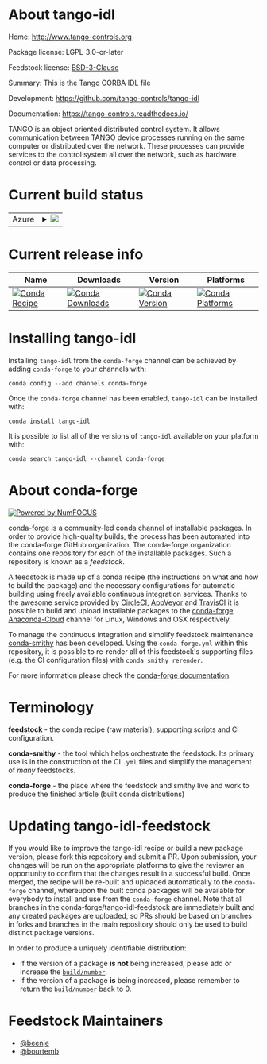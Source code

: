 About tango-idl
===============

Home: http://www.tango-controls.org

Package license: LGPL-3.0-or-later

Feedstock license: [BSD-3-Clause](https://github.com/conda-forge/tango-idl-feedstock/blob/master/LICENSE.txt)

Summary: This is the Tango CORBA IDL file

Development: https://github.com/tango-controls/tango-idl

Documentation: https://tango-controls.readthedocs.io/

TANGO is an object oriented distributed control system. It allows
communication between TANGO device processes running on the same
computer or distributed over the network. These processes can
provide services to the control system all over the network, such as
hardware control or data processing.


Current build status
====================


<table>
    
  <tr>
    <td>Azure</td>
    <td>
      <details>
        <summary>
          <a href="https://dev.azure.com/conda-forge/feedstock-builds/_build/latest?definitionId=11615&branchName=master">
            <img src="https://dev.azure.com/conda-forge/feedstock-builds/_apis/build/status/tango-idl-feedstock?branchName=master">
          </a>
        </summary>
        <table>
          <thead><tr><th>Variant</th><th>Status</th></tr></thead>
          <tbody><tr>
              <td>linux_64</td>
              <td>
                <a href="https://dev.azure.com/conda-forge/feedstock-builds/_build/latest?definitionId=11615&branchName=master">
                  <img src="https://dev.azure.com/conda-forge/feedstock-builds/_apis/build/status/tango-idl-feedstock?branchName=master&jobName=linux&configuration=linux_64_" alt="variant">
                </a>
              </td>
            </tr><tr>
              <td>osx_64</td>
              <td>
                <a href="https://dev.azure.com/conda-forge/feedstock-builds/_build/latest?definitionId=11615&branchName=master">
                  <img src="https://dev.azure.com/conda-forge/feedstock-builds/_apis/build/status/tango-idl-feedstock?branchName=master&jobName=osx&configuration=osx_64_" alt="variant">
                </a>
              </td>
            </tr><tr>
              <td>win_64</td>
              <td>
                <a href="https://dev.azure.com/conda-forge/feedstock-builds/_build/latest?definitionId=11615&branchName=master">
                  <img src="https://dev.azure.com/conda-forge/feedstock-builds/_apis/build/status/tango-idl-feedstock?branchName=master&jobName=win&configuration=win_64_" alt="variant">
                </a>
              </td>
            </tr>
          </tbody>
        </table>
      </details>
    </td>
  </tr>
</table>

Current release info
====================

| Name | Downloads | Version | Platforms |
| --- | --- | --- | --- |
| [![Conda Recipe](https://img.shields.io/badge/recipe-tango--idl-green.svg)](https://anaconda.org/conda-forge/tango-idl) | [![Conda Downloads](https://img.shields.io/conda/dn/conda-forge/tango-idl.svg)](https://anaconda.org/conda-forge/tango-idl) | [![Conda Version](https://img.shields.io/conda/vn/conda-forge/tango-idl.svg)](https://anaconda.org/conda-forge/tango-idl) | [![Conda Platforms](https://img.shields.io/conda/pn/conda-forge/tango-idl.svg)](https://anaconda.org/conda-forge/tango-idl) |

Installing tango-idl
====================

Installing `tango-idl` from the `conda-forge` channel can be achieved by adding `conda-forge` to your channels with:

```
conda config --add channels conda-forge
```

Once the `conda-forge` channel has been enabled, `tango-idl` can be installed with:

```
conda install tango-idl
```

It is possible to list all of the versions of `tango-idl` available on your platform with:

```
conda search tango-idl --channel conda-forge
```


About conda-forge
=================

[![Powered by NumFOCUS](https://img.shields.io/badge/powered%20by-NumFOCUS-orange.svg?style=flat&colorA=E1523D&colorB=007D8A)](http://numfocus.org)

conda-forge is a community-led conda channel of installable packages.
In order to provide high-quality builds, the process has been automated into the
conda-forge GitHub organization. The conda-forge organization contains one repository
for each of the installable packages. Such a repository is known as a *feedstock*.

A feedstock is made up of a conda recipe (the instructions on what and how to build
the package) and the necessary configurations for automatic building using freely
available continuous integration services. Thanks to the awesome service provided by
[CircleCI](https://circleci.com/), [AppVeyor](https://www.appveyor.com/)
and [TravisCI](https://travis-ci.com/) it is possible to build and upload installable
packages to the [conda-forge](https://anaconda.org/conda-forge)
[Anaconda-Cloud](https://anaconda.org/) channel for Linux, Windows and OSX respectively.

To manage the continuous integration and simplify feedstock maintenance
[conda-smithy](https://github.com/conda-forge/conda-smithy) has been developed.
Using the ``conda-forge.yml`` within this repository, it is possible to re-render all of
this feedstock's supporting files (e.g. the CI configuration files) with ``conda smithy rerender``.

For more information please check the [conda-forge documentation](https://conda-forge.org/docs/).

Terminology
===========

**feedstock** - the conda recipe (raw material), supporting scripts and CI configuration.

**conda-smithy** - the tool which helps orchestrate the feedstock.
                   Its primary use is in the construction of the CI ``.yml`` files
                   and simplify the management of *many* feedstocks.

**conda-forge** - the place where the feedstock and smithy live and work to
                  produce the finished article (built conda distributions)


Updating tango-idl-feedstock
============================

If you would like to improve the tango-idl recipe or build a new
package version, please fork this repository and submit a PR. Upon submission,
your changes will be run on the appropriate platforms to give the reviewer an
opportunity to confirm that the changes result in a successful build. Once
merged, the recipe will be re-built and uploaded automatically to the
`conda-forge` channel, whereupon the built conda packages will be available for
everybody to install and use from the `conda-forge` channel.
Note that all branches in the conda-forge/tango-idl-feedstock are
immediately built and any created packages are uploaded, so PRs should be based
on branches in forks and branches in the main repository should only be used to
build distinct package versions.

In order to produce a uniquely identifiable distribution:
 * If the version of a package **is not** being increased, please add or increase
   the [``build/number``](https://conda.io/docs/user-guide/tasks/build-packages/define-metadata.html#build-number-and-string).
 * If the version of a package **is** being increased, please remember to return
   the [``build/number``](https://conda.io/docs/user-guide/tasks/build-packages/define-metadata.html#build-number-and-string)
   back to 0.

Feedstock Maintainers
=====================

* [@beenje](https://github.com/beenje/)
* [@bourtemb](https://github.com/bourtemb/)


